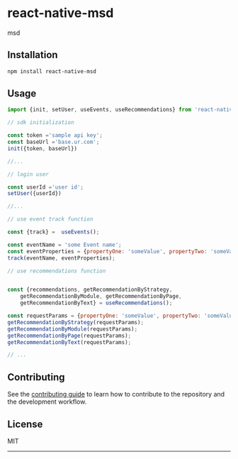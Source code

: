 # react-native-msd

msd

## Installation

```sh
npm install react-native-msd
```

## Usage

```js
import {init, setUser, useEvents, useRecommendations} from 'react-native-msd';

// sdk initialization

const token ='sample api key';
const baseUrl ='base.ur.com';
init({token, baseUrl})

//...

// login user

const userId ='user id';
setUser({userId})

//...

// use event track function

const {track} =  useEvents();

const eventName = 'some Event name';
const eventProperties = {propertyOne: 'someValue', propertyTwo: 'someValue'};
track(eventName, eventProperties);

// use recommendations function


const {recommendations, getRecommendationByStrategy,
    getRecommendationByModule, getRecommendationByPage,
    getRecommendationByText} = useRecommendations();

const requestParams = {propertyOne: 'someValue', propertyTwo: 'someValue'};
getRecommendationByStrategy(requestParams);
getRecommendationByModule(requestParams);
getRecommendationByPage(requestParams);
getRecommendationByText(requestParams);

// ...

```

## Contributing

See the [contributing guide](CONTRIBUTING.md) to learn how to contribute to the repository and the development workflow.

## License

MIT

---